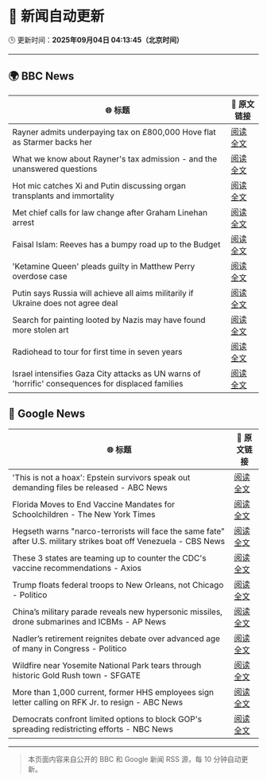 # 🧠 新闻自动更新

🕒 更新时间：**2025年09月04日 04:13:45（北京时间）**

---

## 🌍 BBC News

| 🌐 标题 | 🔗 原文链接 |
|--------|-------------|
| Rayner admits underpaying tax on £800,000 Hove flat as Starmer backs her | [阅读全文](https://www.bbc.com/news/articles/cy50446rq73o?at_medium=RSS&at_campaign=rss) |
| What we know about Rayner's tax admission - and the unanswered questions | [阅读全文](https://www.bbc.com/news/articles/c62n366q306o?at_medium=RSS&at_campaign=rss) |
| Hot mic catches Xi and Putin discussing organ transplants and immortality | [阅读全文](https://www.bbc.com/news/articles/cr70rvrd41ko?at_medium=RSS&at_campaign=rss) |
| Met chief calls for law change after Graham Linehan arrest | [阅读全文](https://www.bbc.com/news/articles/c1mx09l5297o?at_medium=RSS&at_campaign=rss) |
| Faisal Islam: Reeves has a bumpy road up to the Budget | [阅读全文](https://www.bbc.com/news/articles/cn76ly476x6o?at_medium=RSS&at_campaign=rss) |
| 'Ketamine Queen' pleads guilty in Matthew Perry overdose case | [阅读全文](https://www.bbc.com/news/articles/c2dng3rrzjdo?at_medium=RSS&at_campaign=rss) |
| Putin says Russia will achieve all aims militarily if Ukraine does not agree deal | [阅读全文](https://www.bbc.com/news/articles/c4g7dze5n1vo?at_medium=RSS&at_campaign=rss) |
| Search for painting looted by Nazis may have found more stolen art | [阅读全文](https://www.bbc.com/news/articles/cdx26z142vko?at_medium=RSS&at_campaign=rss) |
| Radiohead to tour for first time in seven years | [阅读全文](https://www.bbc.com/news/articles/cedvddjnd08o?at_medium=RSS&at_campaign=rss) |
| Israel intensifies Gaza City attacks as UN warns of 'horrific' consequences for displaced families | [阅读全文](https://www.bbc.com/news/articles/c740lm33wyeo?at_medium=RSS&at_campaign=rss) |

## 📰 Google News

| 🌐 标题 | 🔗 原文链接 |
|--------|-------------|
| 'This is not a hoax': Epstein survivors speak out demanding files be released - ABC News | [阅读全文](https://news.google.com/rss/articles/CBMioAFBVV95cUxNaWVsRzRRVkt6bFdFYVRwQmtRMXc4WG5ja3Zhd3Y1MzhIeVdlTW1WaURRaXpPMTJDaDIweVlGMmpod0xQXzd5QlVQWFhETU9ibmxrd1JfNDRUUEJ3TnozMFpLZ28tUE9ELWszYzk1anlUSmRKU1M1NGtPb1ZpNEc0ay1JaTAtd2FDWmlCTkJGSjBreUN4XzhOZDFPQmhLWlBa0gGmAUFVX3lxTFBQQ1daUHdnMXZyRk9xSHRDUEsxblV3R1RIYXFxVmkwSS1DQjFhTUdJN3p1VS14N1NIZS1kZjdrTTItU1FTTTIwb0QySFQzUHA2aEtjZ0dUelg2Qjd1QTY0WWxoWU9udFJFYVBJT2tlMUxiWURpT19UR3JPZGZaLUxxWHN3VlFvcjlXTDE3SUs1YXlMeWZ6eGpOMm9TenpmTUhCVXNTYUE?oc=5) |
| Florida Moves to End Vaccine Mandates for Schoolchildren - The New York Times | [阅读全文](https://news.google.com/rss/articles/CBMidkFVX3lxTE5GcXZHU1EzYm1XVHgtTHR2cDNrWURFSTVGOWlPWEY0QjNjRE80Nnk2Vmo3Qmt1Y29zZzBxVUhOLVpQa0JEdjF1Y1dIWUY2M1ZyanhvNlJ2UFVRRmxNU0JkT2RUT3NoYUVST2o2OFZuWEsyNDROOWc?oc=5) |
| Hegseth warns "narco-terrorists will face the same fate" after U.S. military strikes boat off Venezuela - CBS News | [阅读全文](https://news.google.com/rss/articles/CBMijgFBVV95cUxPaUZybVVISXBBdWZvQmYxei1GdkVtanhEb2pXWkZZNVZOWTNFQmNNem9MeDFfaVM0QUdSdk16TkoyTFB4QW9VU1Q5aFRBY2VRQ2RJR19kb3ZYb3lhSlpUR1BXeE4yLWJ5TWtDZ2tLWXZEUTkwelBiTWRuXzFJaXROSndVTWdkMjhYLUoyRWVn0gGTAUFVX3lxTE1NQmJBdC1GUmdqWTRScnRId3FRc1hoaEJQWjJPNk0zMHB0NGxZcDlJYWZKeXFRTG84RlJtdHdLa0pBZTh5TVFPNjlxaFlVYmJ5dmRuc25FWGp0Nm5YblNLN2d3Y1lHRkNDUEdQcmdHWFRUZ0pTNUozQ3N0WndDSlFETGF2QVVSUGNOUlgzalA3NXpkTQ?oc=5) |
| These 3 states are teaming up to counter the CDC's vaccine recommendations - Axios | [阅读全文](https://news.google.com/rss/articles/CBMiogFBVV95cUxOUkhMUXktTWd5YzNmbURWajBoaWRKNjRUdWdFem03S3pKNV9wR3hWdHBySnhZZXlaSXpiV0t1amJhZmY1eFZhWlhzZC1kUjFIZ3VIcnNPMU1PUGlQWG5lT0VGdGFWWHkzUDBJc0tuZFo0bkxjLTQtN3NPMDRtbHFOVmp2eTZidGdmWTlHekNoMXJmTDctYWVpNTFyZEYwb25mTUE?oc=5) |
| Trump floats federal troops to New Orleans, not Chicago - Politico | [阅读全文](https://news.google.com/rss/articles/CBMilAFBVV95cUxNaHRXRHRMOFhWdlN4NG16ekRLSFQ4SEdicG92SE5RQnBIRlJGSHFzU1ZjT3c3S3NIbk53bDk1dWN0TzhhVmlIRGlSVTh0VW8zLXBJeHl2M0pIVWV5UDVxNmt4RnBpU2h3VElXMWZ4cm5ybzUtdWZ5TzIxRC1aa240V242cFQxTmplR0NTeE1yN1I4RDRp?oc=5) |
| China’s military parade reveals new hypersonic missiles, drone submarines and ICBMs - AP News | [阅读全文](https://news.google.com/rss/articles/CBMitgFBVV95cUxQNHl0MF9FQmhZajhkNkpqZURZV0Exa1MxMU9Cb3ZoeDNBVngxaWZqQi1sdkJibWhQNWxueXJVWHgxWDRydW5WYll6bFpQMzF2dkRkdnhYX2QxN3Z4aS1xT2FHRHVjMUVJdTBtT0trZUk4Q2lFXzQwaWQtTGpUcGNVLVItZDdJOEZZNUplalQzaEJuVGpzNjZldXpIaXlEdGhLVVRkVWVpd2ttZE42T08yeGFFNnBoUQ?oc=5) |
| Nadler’s retirement reignites debate over advanced age of many in Congress - Politico | [阅读全文](https://news.google.com/rss/articles/CBMinAFBVV95cUxQTHAyZ3BYSUtRWWJMRk9kcEV6TVFvT2VLS0xvNktMcGdlUlZBRk15VjVyZVYzUlBuTlRPdGlGUndBcHp2TWhOdjVfLUNRY2tuamVrSzVVSldKbWNEdVBaY1oyZi04ZUVIcjM5ODY5S2RXSHEwUk9sT2M4d2hiTGc5d2VTN25Bb3JNb3JSQlFNUXhhanpheUNwMUFqZV8?oc=5) |
| Wildfire near Yosemite National Park tears through historic Gold Rush town - SFGATE | [阅读全文](https://news.google.com/rss/articles/CBMiigFBVV95cUxQSjM0Um5RSW5RQzBzSEhueWI0di1mYmhiS29xQTFwRkxHaUhXTVFZaFNHTkVZeklsYmFOaW5PVUdGb3lrUWVROTRmUlRTQ1NtLWVnaUtKYkRsZmlteV9tbmJ1d1g2OUZlMDdYOWNNZC04TXVpejRzOFBYOGNQWW1wdFItZGZJYkJVX3c?oc=5) |
| More than 1,000 current, former HHS employees sign letter calling on RFK Jr. to resign - ABC News | [阅读全文](https://news.google.com/rss/articles/CBMipAFBVV95cUxPdnc3SHZBU0J2NXhIQlRwUlhNMTV0bHBIZThfd0RKR3VuN3hpWHdSUjJ0MFlZM0Q5SXJ3Q3dmYkFMeW9yVmtUUmptVVpmUTd4WGxURkZZMllXNHhoMVdBRGU2THA0SHN1MlZFM0dqZGNweUVibEp4cUZJQzhyeG51WllIZ2I2VTBuM1RhdmNrd240YUhmOTNzbkhhc2JkVEhXOHRJbNIBqgFBVV95cUxQb1ZwZUhHMnV1SHRSSWxvbVhWOXQwQzJDbXd2MGpvVWJoQlVlU3BYdkF1NjA0RmxKZGhhYTkxb2k2cGluNnhfV0diQzBCdU04Y1FBTmttSmp1aW1raWIxdjhfdG54UkdzekhmN2pBQzVDMVdqaEV2WnpiakhRdFpvMm9nbzZqUEJzVjRIWXVibUhXUHJfeVZrSHB1UTVrT0JoZWZBSG85MkdyZw?oc=5) |
| Democrats confront limited options to block GOP's spreading redistricting efforts - NBC News | [阅读全文](https://news.google.com/rss/articles/CBMipgFBVV95cUxOaEp6eE5ENWJlODE1N3ppc3JoSm1MbkFvLVZFd3hUSjFrNlBwLXdJSzd6ZmQzYVdzUEVEcU5fUzU1UE5NYUREOE01RnBwVm1nS1hhQURrYnpFVEgza1NpNng1Ull2Z1owQWhVRmlPeGJEM244M0c1c3J1QURYVFhvY3k2dS04VkRRZ2U0YlBZenV4UHc3eUNMMlEwQzBUU1hEWW05YVN30gFWQVVfeXFMUDYxZWUtT3V6Zm5WdmVtVGl4cld2aHZRRkhvQk1GREVPdXFieGRPUzZhQ0t6bDdTSzZzaUpMYlZiSktfTURIMDFPelZTMXNqYThnVEo0UUE?oc=5) |

---
> 本页面内容来自公开的 BBC 和 Google 新闻 RSS 源，每 10 分钟自动更新。